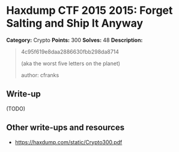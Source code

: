 # Haxdump CTF 2015 2015: Forget Salting and Ship It Anyway

**Category:** Crypto
**Points:** 300
**Solves:** 48
**Description:**

> 4c95f619e8daa2886630fbb298da8714
> 
> (aka the worst five letters on the planet)
> 
> 
> author: cfranks


## Write-up

(TODO)

## Other write-ups and resources

* <https://haxdump.com/static/Crypto300.pdf>
